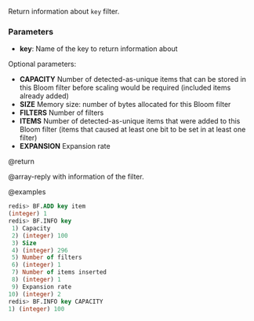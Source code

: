 Return information about `key` filter.

### Parameters

* **key**: Name of the key to return information about

Optional parameters:
* **CAPACITY** Number of detected-as-unique items that can be stored in this Bloom filter before scaling would be required (included items already added)
* **SIZE** Memory size: number of bytes allocated for this Bloom filter
* **FILTERS** Number of filters
* **ITEMS** Number of detected-as-unique items that were added to this Bloom filter (items that caused at least one bit to be set in at least one filter)
* **EXPANSION** Expansion rate

@return

@array-reply with information of the filter.

@examples

```sql
redis> BF.ADD key item
(integer) 1
redis> BF.INFO key
 1) Capacity
 2) (integer) 100
 3) Size
 4) (integer) 296
 5) Number of filters
 6) (integer) 1
 7) Number of items inserted
 8) (integer) 1
 9) Expansion rate
10) (integer) 2
redis> BF.INFO key CAPACITY
1) (integer) 100
```
